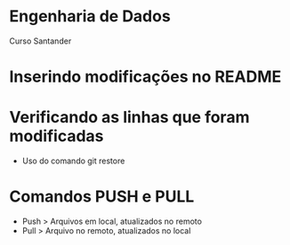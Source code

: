 # Engenharia de Dados
Curso Santander
# Inserindo modificações no README

# Verificando as linhas que foram modificadas
* Uso do comando git restore
# Comandos PUSH e PULL
* Push > Arquivos em local, atualizados no remoto
* Pull > Arquivo no remoto, atualizados no local
